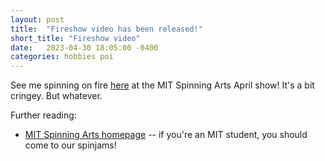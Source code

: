 ```yaml
---
layout: post
title:  "Fireshow video has been released!"
short_title: "Fireshow video"
date:   2023-04-30 18:05:00 -0400
categories: hobbies poi
---
```


See me spinning on fire [here](https://youtu.be/Q8utSvirHW4) at the MIT Spinning Arts April show! It's a bit cringey. But whatever.

Further reading:
* [MIT Spinning Arts homepage](http://spinning-arts.mit.edu/) -- if you're an MIT student, you should come to our spinjams!

